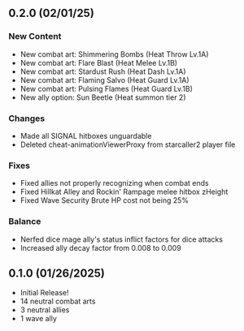 ## 0.2.0 (02/01/25)
### New Content
- New combat art: Shimmering Bombs (Heat Throw Lv.1A)
- New combat art: Flare Blast (Heat Melee Lv.1B)
- New combat art: Stardust Rush (Heat Dash Lv.1A)
- New combat art: Flaming Salvo (Heat Guard Lv.1A)
- New combat art: Pulsing Flames (Heat Guard Lv.1B)
- New ally option: Sun Beetle (Heat summon tier 2)
### Changes
- Made all SIGNAL hitboxes unguardable
- Deleted cheat-animationViewerProxy from starcaller2 player file
### Fixes
- Fixed allies not properly recognizing when combat ends
- Fixed Hillkat Alley and Rockin' Rampage melee hitbox zHeight
- Fixed Wave Security Brute HP cost not being 25%
### Balance
- Nerfed dice mage ally's status inflict factors for dice attacks
- Increased ally decay factor from 0.008 to 0.009

## 0.1.0 (01/26/2025)
- Initial Release!
- 14 neutral combat arts
- 3 neutral allies
- 1 wave ally